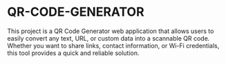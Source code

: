 # QR-CODE-GENERATOR
This project is a QR Code Generator web application that allows users to easily convert any text, URL, or custom data into a scannable QR code. Whether you want to share links, contact information, or Wi-Fi credentials, this tool provides a quick and reliable solution.
